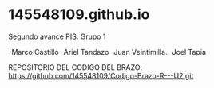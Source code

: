 # 145548109.github.io
Segundo avance PIS. Grupo 1

-Marco Castillo
-Ariel Tandazo
-Juan Veintimilla.
-Joel Tapia

REPOSITORIO DEL CODIGO DEL BRAZO: https://github.com/145548109/Codigo-Brazo-R---U2.git
